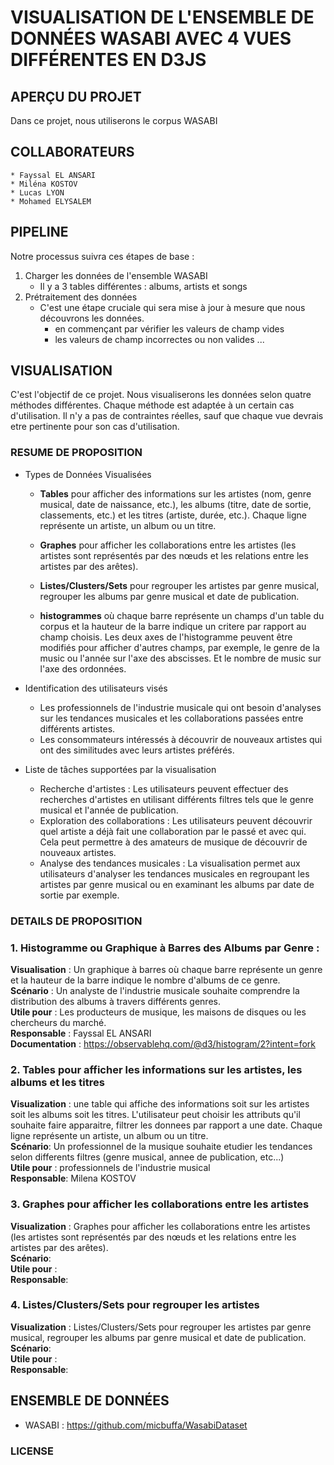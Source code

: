 # VISUALISATION DE L'ENSEMBLE DE DONNÉES WASABI AVEC 4 VUES DIFFÉRENTES EN D3JS

## APERÇU DU PROJET

Dans ce projet, nous utiliserons le corpus WASABI

## COLLABORATEURS

    * Fayssal EL ANSARI
    * Miléna KOSTOV
    * Lucas LYON
    * Mohamed ELYSALEM

## PIPELINE

Notre processus suivra ces étapes de base :

1. Charger les données de l'ensemble WASABI
   - Il y a 3 tables différentes : albums, artists et songs
2. Prétraitement des données
   - C'est une étape cruciale qui sera mise à jour à mesure que nous découvrons les données.
     - en commençant par vérifier les valeurs de champ vides
     - les valeurs de champ incorrectes ou non valides
       ...

## VISUALISATION

C'est l'objectif de ce projet. Nous visualiserons les données selon quatre méthodes différentes. Chaque méthode est adaptée à un certain cas d'utilisation. Il n'y a pas de contraintes réelles, sauf que chaque vue devrais etre pertinente pour son cas d'utilisation.

### RESUME DE PROPOSITION

- Types de Données Visualisées

  - **Tables** pour afficher des informations sur les artistes (nom, genre musical, date de naissance, etc.),
    les albums (titre, date de sortie, classements, etc.) et les titres (artiste, durée, etc.).
    Chaque ligne représente un artiste, un album ou un titre.

  - **Graphes** pour afficher les collaborations entre les artistes (les artistes sont représentés par
    des nœuds et les relations entre les artistes par des arêtes).

  - **Listes/Clusters/Sets** pour regrouper les artistes par genre musical, regrouper les albums par
    genre musical et date de publication.

  - **histogrammes** où chaque barre représente un champs d'un table du corpus et la hauteur de la barre indique un critere par rapport au champ choisis. Les deux axes de l'histogramme peuvent être modifiés pour afficher d'autres champs, par exemple, le genre de la music ou l'année sur l'axe des abscisses. Et le nombre de music sur l'axe des ordonnées.

- Identification des utilisateurs visés

  - Les professionnels de l'industrie musicale qui ont besoin d'analyses sur les tendances musicales
    et les collaborations passées entre différents artistes.
  - Les consommateurs intéressés à découvrir de nouveaux artistes qui ont des similitudes avec
    leurs artistes préférés.

- Liste de tâches supportées par la visualisation
  - Recherche d'artistes : Les utilisateurs peuvent effectuer des recherches d'artistes en utilisant
    différents filtres tels que le genre musical et l'année de publication.
  - Exploration des collaborations : Les utilisateurs peuvent découvrir quel artiste a déjà fait une
    collaboration par le passé et avec qui. Cela peut permettre à des amateurs de musique de découvrir
    de nouveaux artistes.
  - Analyse des tendances musicales : La visualisation permet aux utilisateurs d'analyser les
    tendances musicales en regroupant les artistes par genre musical ou en examinant les albums par
    date de sortie par exemple.

### DETAILS DE PROPOSITION

### 1. Histogramme ou Graphique à Barres des Albums par Genre :

**Visualisation** : Un graphique à barres où chaque barre représente un genre et la hauteur de la barre indique le nombre d'albums de ce genre.  
**Scénario** : Un analyste de l'industrie musicale souhaite comprendre la distribution des albums à travers différents genres.  
**Utile pour** : Les producteurs de musique, les maisons de disques ou les chercheurs du marché.  
**Responsable** : Fayssal EL ANSARI  
**Documentation** : https://observablehq.com/@d3/histogram/2?intent=fork

### 2. Tables pour afficher les informations sur les artistes, les albums et les titres

**Visualization** : une table qui affiche des informations soit sur les artistes soit les albums soit les titres. L'utilisateur peut choisir les attributs qu'il souhaite faire apparaitre, filtrer les donnees par rapport a une date. Chaque ligne représente un artiste, un album ou un titre.  
**Scénario**: Un professionnel de la musique souhaite etudier les tendances selon differents filtres (genre musical, annee de publication, etc...)  
**Utile pour** : professionnels de l'industrie musical  
**Responsable**: Milena KOSTOV

### 3. Graphes pour afficher les collaborations entre les artistes

**Visualization** : Graphes pour afficher les collaborations entre les artistes (les artistes sont représentés par des nœuds et les relations entre les artistes par des arêtes).  
**Scénario**:  
**Utile pour** :  
**Responsable**:

### 4. Listes/Clusters/Sets pour regrouper les artistes

**Visualization** : Listes/Clusters/Sets pour regrouper les artistes par genre musical, regrouper les albums par genre musical et date de publication.  
**Scénario**:  
**Utile pour** :  
**Responsable**:

## ENSEMBLE DE DONNÉES

- WASABI : https://github.com/micbuffa/WasabiDataset

### LICENSE
